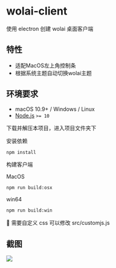 # wolai-client

使用 electron 创建 wolai 桌面客户端

## 特性

- 适配MacOS左上角控制条
- 根据系统主题自动切换wolai主题

## 环境要求

- macOS 10.9+ / Windows / Linux
- [Node.js](https://nodejs.org/zh-cn/download/) `>= 10`

下载并解压本项目，进入项目文件夹下

安装依赖

```bash
npm install
```

构建客户端

MacOS

```bash
npm run build:osx
```

win64

```bash
npm run build:win
```

🥳 需要自定义 css 可以修改 src/customjs.js

## 截图

<img src="https://wx2.sbimg.cn/2020/09/07/9kEJh.png">
